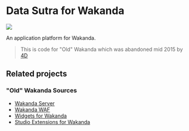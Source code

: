 # Data Sutra for Wakanda

![](https://img.shields.io/badge/Wakanda-v10-yellow.svg)

An application platform for Wakanda.

> This is code for "Old" Wakanda which was abandoned mid 2015 by [4D](http://www.4d.com/)

## Related projects

### "Old" Wakanda Sources

- [Wakanda Server](https://github.com/Wakanda/core-Wakanda)
- [Wakanda WAF](https://github.com/Wakanda/WAF)
- [Widgets for Wakanda](https://github.com/Wakanda-Packages/wakanda-widgets)
- [Studio Extensions for Wakanda](https://github.com/Wakanda/wakanda-extensions)



